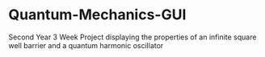 # Quantum-Mechanics-GUI
Second Year 3 Week Project displaying the properties of an infinite square well barrier and a quantum harmonic oscillator
